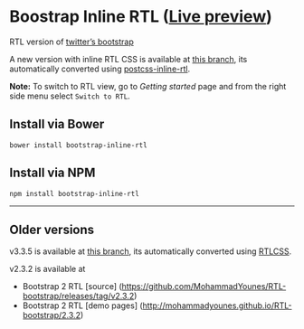 # Boostrap Inline RTL ([Live preview](http://mohammadyounes.github.io/RTL-bootstrap/inline/))

RTL version of [twitter’s bootstrap]( https://github.com/twbs/bootstrap)


A new version with inline RTL CSS is available at 
[this branch](https://github.com/MohammadYounes/RTL-bootstrap/tree/inline-rtl), its automatically converted using 
[postcss-inline-rtl](https://github.com/jakob101/postcss-inline-rtl). 

**Note:** To switch to RTL view, go to *Getting started* page and from the right side menu select `Switch to RTL`. 



## Install via Bower

```
bower install bootstrap-inline-rtl
``` 

## Install via NPM

```
npm install bootstrap-inline-rtl
``` 

---

## Older versions 

v3.3.5 is available at [this branch](https://github.com/MohammadYounes/RTL-bootstrap/tree/3), its automatically converted using [RTLCSS](https://github.com/MohammadYounes/rtlcss).

v2.3.2 is available at
 * Bootstrap 2 RTL [source] (https://github.com/MohammadYounes/RTL-bootstrap/releases/tag/v2.3.2) 
 * Bootstrap 2 RTL [demo pages] (http://mohammadyounes.github.io/RTL-bootstrap/2.3.2)

